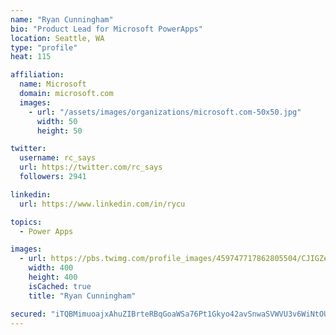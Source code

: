 ```yaml
---
name: "Ryan Cunningham"
bio: "Product Lead for Microsoft PowerApps"
location: Seattle, WA
type: "profile"
heat: 115

affiliation:
  name: Microsoft
  domain: microsoft.com
  images:
    - url: "/assets/images/organizations/microsoft.com-50x50.jpg"
      width: 50
      height: 50

twitter:
  username: rc_says
  url: https://twitter.com/rc_says
  followers: 2941

linkedin:
  url: https://www.linkedin.com/in/rycu

topics:
  - Power Apps

images:
  - url: https://pbs.twimg.com/profile_images/459747717862805504/CJIGZejd_400x400.png
    width: 400
    height: 400
    isCached: true
    title: "Ryan Cunningham"

secured: "iTQBMimuoajxAhuZIBrteRBqGoaWSa76Pt1Gkyo42avSnwaSVWVU3v6WiNtOULmrKhqWyJ+cvLw9DHrgcMV+lPnddGfD+5a2dJS1WP695DogO2GuWt8e4RFmBOpLaukFzZM3JKE9jlcXdCiwe2zVNpjdYOCyaOaVFU+wAoUYNVNoolspr5ms24dq9YYmhvM+otAL5H52g3yiWCrHlqq5KkCG4cQ+G2O7FBpOtkS1/Y1JZa4/ijH0+0Kpdh3ffDRZhJQapkJPpy7sb9bpjtdU0dVFT6Mw7UczEdzR/qd1vxYHnUREtXAQMLesRdohIP32mCCcpMKQ2ngHlz0lnJpE1AR3CV5H7FmW9BPzXqnVpH1AnynSqI3vLTzPmChiAHj2ZBdXf3dEkde/mDmjD87Xoy+CWAG6bEFIu0OveuAUruE=;HPxIzN2MeUp4CNwvH4lNrA=="
---
```


